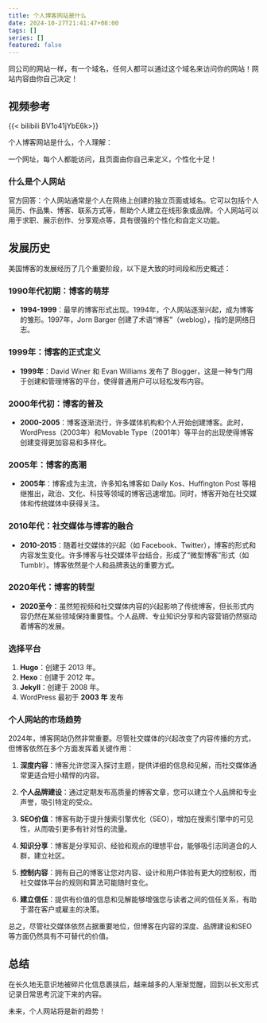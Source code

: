 ```yaml
---
title: 个人博客网站是什么
date: 2024-10-27T21:41:47+08:00
tags: []
series: []
featured: false
---
```

同公司的网站一样，有一个域名，任何人都可以通过这个域名来访问你的网站！网站内容由你自己决定！

<!--more-->

## 视频参考

{{< bilibili BV1o41jYbE6k>}}



个人博客网站是什么，个人理解：

一个网址，每个人都能访问，且页面由你自己来定义，个性化十足！

### 什么是个人网站

官方回答：个人网站通常是个人在网络上创建的独立页面或域名。它可以包括个人简历、作品集、博客、联系方式等，帮助个人建立在线形象或品牌。个人网站可以用于求职、展示创作、分享观点等，具有很强的个性化和自定义功能。



## 发展历史

美国博客的发展经历了几个重要阶段，以下是大致的时间段和历史概述：

### 1990年代初期：博客的萌芽

- **1994-1999**：最早的博客形式出现。1994年，个人网站逐渐兴起，成为博客的雏形。1997年，Jorn Barger 创建了术语“博客”（weblog），指的是网络日志。

### 1999年：博客的正式定义

- **1999年**：David Winer 和 Evan Williams 发布了 Blogger，这是一种专门用于创建和管理博客的平台，使得普通用户可以轻松发布内容。

### 2000年代初：博客的普及

- **2000-2005**：博客逐渐流行，许多媒体机构和个人开始创建博客。此时，WordPress（2003年）和Movable Type（2001年）等平台的出现使得博客创建变得更加容易和多样化。

### 2005年：博客的高潮

- **2005年**：博客成为主流，许多知名博客如 Daily Kos、Huffington Post 等相继推出，政治、文化、科技等领域的博客迅速增加。同时，博客开始在社交媒体和传统媒体中获得关注。

### 2010年代：社交媒体与博客的融合

- **2010-2015**：随着社交媒体的兴起（如 Facebook、Twitter），博客的形式和内容发生变化。许多博客与社交媒体平台结合，形成了“微型博客”形式（如 Tumblr）。博客依然是个人和品牌表达的重要方式。

### 2020年代：博客的转型

- **2020至今**：虽然短视频和社交媒体内容的兴起影响了传统博客，但长形式内容仍然在某些领域保持重要性。个人品牌、专业知识分享和内容营销仍然驱动着博客的发展。

### 选择平台

1. **Hugo**：创建于 2013 年。
2. **Hexo**：创建于 2012 年。
3. **Jekyll**：创建于 2008 年。
4. WordPress 最初于 **2003 年** 发布



### 个人网站的市场趋势

2024年，博客网站仍然非常重要。尽管社交媒体的兴起改变了内容传播的方式，但博客依然在多个方面发挥着关键作用：

1. **深度内容**：博客允许您深入探讨主题，提供详细的信息和见解，而社交媒体通常更适合短小精悍的内容。

2. **个人品牌建设**：通过定期发布高质量的博客文章，您可以建立个人品牌和专业声誉，吸引特定的受众。

3. **SEO价值**：博客有助于提升搜索引擎优化（SEO），增加在搜索引擎中的可见性，从而吸引更多有针对性的流量。

   

4. **知识分享**：博客是分享知识、经验和观点的理想平台，能够吸引志同道合的人群，建立社区。

5. **控制内容**：拥有自己的博客让您对内容、设计和用户体验有更大的控制权，而社交媒体平台的规则和算法可能随时变化。

   

6. **建立信任**：提供有价值的信息和见解能够增强您与读者之间的信任关系，有助于潜在客户或雇主的决策。

总之，尽管社交媒体依然占据重要地位，但博客在内容的深度、品牌建设和SEO等方面仍然具有不可替代的价值。

## 

### 

## 总结

在长久地无意识地被碎片化信息裹挟后，越来越多的人渐渐觉醒，回到以长文形式记录日常思考沉淀下来的内容。

未来，个人网站将是新的趋势！
